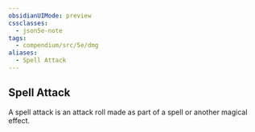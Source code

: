 ```yaml
---
obsidianUIMode: preview
cssclasses:
  - json5e-note
tags:
  - compendium/src/5e/dmg
aliases:
  - Spell Attack
---
```

## Spell Attack

A spell attack is an attack roll made as part of a spell or another magical effect.